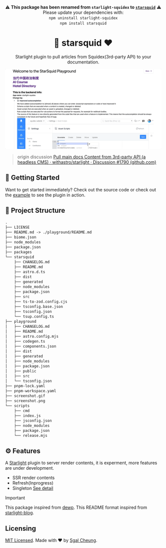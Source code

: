 <div align="center" style="margin-bottom: 20px;">

⚠️ **This package has been renamed from `starlight-squidex` to [`starsquid`](https://www.npmjs.com/package/starsquid)** ⚠️  
Please update your dependencies with:  
`npm uninstall starlight-squidex`  
`npm install starsquid`

</div>

<div align="center">
  <h1>💜 starsquid ❤️</h1>
  <p>Starlight plugin to pull articles from Squidex(3rd-party API) to your documentation.</p>
  <p>
    <a href="/screenshot.gif" title="Screenshot of starsquid">
      <img alt="Screenshot of starsquid" src="/screenshot.gif" width="520" />
    </a>
  </p>
</div>

> origin discussion [Pull main docs Content from 3rd-party API (a headless CMS) · withastro/starlight · Discussion #1790 (github.com)](https://github.com/withastro/starlight/discussions/1790)

## 🌠 Getting Started

Want to get started immediately? Check out the source code or check out the [example](https://starsquid.netlify.app) to see the plugin in action.

## 🚀 Project Structure

```test
.
├── LICENSE
├── README.md -> ./playground/README.md
├── biome.json
├── node_modules
├── package.json
├── packages
└── starsquid
    ├── CHANGELOG.md
    ├── README.md
    ├── astro.d.ts
    ├── dist
    ├── generated
    ├── node_modules
    ├── package.json
    ├── src
    ├── ts-to-zod.config.cjs
    ├── tsconfig.base.json
    ├── tsconfig.json
    └── tsup.config.ts
├── playground
│   ├── CHANGELOG.md
│   ├── README.md
│   ├── astro.config.mjs
│   ├── codegen.ts
│   ├── components.json
│   ├── dist
│   ├── generated
│   ├── node_modules
│   ├── package.json
│   ├── public
│   ├── src
│   └── tsconfig.json
├── pnpm-lock.yaml
├── pnpm-workspace.yaml
├── screenshot.gif
├── screenshot.png
└── scripts
    ├── cmd
    ├── index.js
    ├── jsconfig.json
    ├── node_modules
    ├── package.json
    └── release.mjs
```

## ⚙️ Features

A [Starlight](https://starlight.astro.build) plugin to server render contents, it is experment, more features are under development.

- SSR render contents
- Refresh(Inprogress)
- Singleton
  [See detail](https://starsquid.netlify.app/docs)

> [!IMPORTANT]
> This package inspired from [dewp](https://github.com/delucis/dewp).
> This README format inspired from [starlight-blog](https://github.com/HiDeoo/starlight-blog/blob/main/packages/starlight-blog/README.md).

## Licensing

[MIT Licensed](./LICENSE). Made with ❤️ by [Sgal Cheung](https://github.com/sgalcheung).
